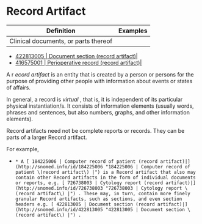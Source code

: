 # Record Artifact

Definition| Examples  
---|---  
Clinical documents, or parts thereof| 

  * [ 422813005 | Document section (record artifact)|](http://snomed.info/id/422813005 "422813005 | Document section \(record artifact\) |")
  * [ 416575001 | Perioperative record (record artifact)|](http://snomed.info/id/416575001 "416575001 | Perioperative record \(record artifact\) |")

  
  
A r _ecord artifact_ is an entity that is created by a person or persons for the purpose of providing other people with information about events or states of affairs.

In general, a record is _virtual_ , that is, it is independent of its particular physical instantiation/s. It consists of information elements (usually words, phrases and sentences, but also numbers, graphs, and other information elements).

Record artifacts need not be complete reports or records. They can be parts of a larger Record artifact.

For example,

  *     * A [ 184225006 | Computer record of patient (record artifact)|](http://snomed.info/id/184225006 "184225006 | Computer record of patient \(record artifact\) |") is a Record artifact that also may contain other Record artifacts in the form of individual documents or reports, e.g. [ 726738003 | Cytology report (record artifact)|](http://snomed.info/id/726738003 "726738003 | Cytology report \(record artifact\) |") . These may, in turn, contain more finely granular Record artifacts, such as sections, and even section headers e.g. [ 422813005 | Document section (record artifact)|](http://snomed.info/id/422813005 "422813005 | Document section \(record artifact\) |") .

